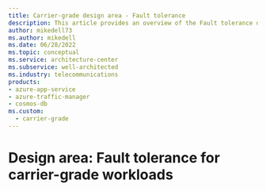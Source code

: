 ```yaml
---
title: Carrier-grade design area - Fault tolerance
description: This article provides an overview of the Fault tolerance design area for carrier-grade workloads.
author: mikedell73
ms.author: mikedell
ms.date: 06/28/2022
ms.topic: conceptual
ms.service: architecture-center
ms.subservice: well-architected
ms.industry: telecommunications
products: 
- azure-app-service
- azure-traffic-manager
- cosmos-db
ms.custom:
  - carrier-grade
---
```


# Design area: Fault tolerance for carrier-grade workloads

